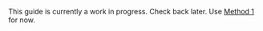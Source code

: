 This guide is currently a work in progress. Check back later. Use [Method 1](../README.md#method-1-repository-download-and-extract-easy) for now.